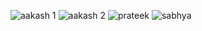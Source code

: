 ![aakash 1](https://user-images.githubusercontent.com/83573545/121847623-7caad380-cd06-11eb-89ea-35084673d135.jpeg)
![aakash 2](https://user-images.githubusercontent.com/83573545/121852130-a6ff8f80-cd0c-11eb-8bfd-4dd8aca8b6f4.jpeg)
![prateek](https://user-images.githubusercontent.com/83573545/121852137-a961e980-cd0c-11eb-9e7f-1e04c313540f.jpeg)
![sabhya](https://user-images.githubusercontent.com/83573545/121852143-ab2bad00-cd0c-11eb-83de-82f4e2b1bc52.jpeg)

